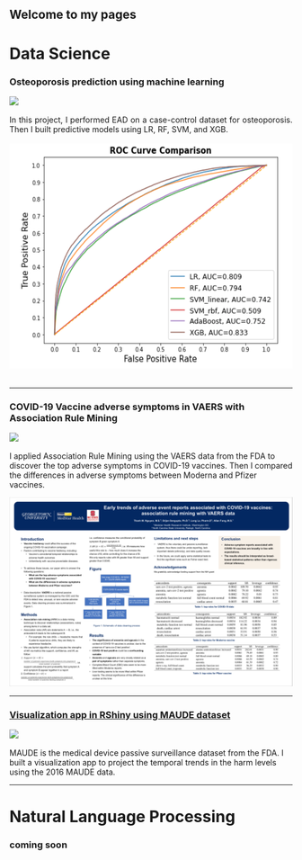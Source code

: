 ## Welcome to my pages

# Data Science
### Osteoporosis prediction using machine learning 
[![](https://img.shields.io/badge/Jupyter-Open_Notebook-F37626?logo=Jupyter)](https://nbviewer.jupyter.org/github/ThanhNguyen93/ThanhNguyen93.github.io/blob/main/osteo_EDA.ipynb)

<div style="text-align: justify">In this project, I performed EAD on a case-control dataset for osteoporosis. Then I built predictive models using LR, RF, SVM, and XGB.</div> 
<br>
<center><img src="https://github.com/ThanhNguyen93/ThanhNguyen93.github.io/blob/main/images/osteo_ROC_plot.png" height="400" width="600"></center>
<br>

---

### COVID-19 Vaccine adverse symptoms in VAERS with Association Rule Mining 
[![](https://img.shields.io/badge/PDF-Open_Research_Poster-red?logo=adobe-acrobat-reader&logoColor=white)](https://github.com/ThanhNguyen93/ThanhNguyen93.github.io/blob/main/pdf/VAERS_COVID_association_rule_mining.pdf)

I applied Association Rule Mining using the VAERS data from the FDA to discover the top adverse symptoms in COVID-19 vaccines. Then I compared the differences in adverse symptoms between Moderna and Pfizer vaccines. 

![Result image](https://github.com/ThanhNguyen93/ThanhNguyen93.github.io/blob/main/images/poster_presentation.png)

---

### [Visualization app in RShiny using MAUDE dataset](https://github.com/ThanhNguyen93/Maude_viz)

[![](https://img.shields.io/badge/RStudio-Open_RShiny_app-blue?logo=RStudio)](https://maude2016viz.shinyapps.io/r_viz_maude_16/)

MAUDE is the medical device passive surveillance dataset from the FDA. I built a visualization app to project the temporal trends in the harm levels using the 2016 MAUDE data. 



***

# Natural Language Processing
### coming soon
